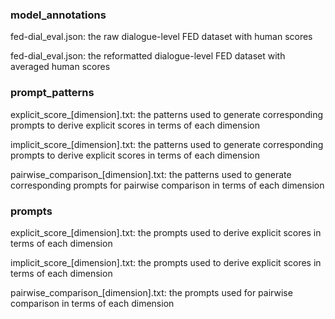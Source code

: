 ### model_annotations
fed-dial_eval.json: the raw dialogue-level FED dataset with human scores

fed-dial_eval.json: the reformatted dialogue-level FED dataset with averaged human scores

### prompt_patterns
explicit_score_[dimension].txt: the patterns used to generate corresponding prompts to derive explicit scores in terms of each dimension

implicit_score_[dimension].txt: the patterns used to generate corresponding prompts to derive explicit scores in terms of each dimension

pairwise_comparison_[dimension].txt: the patterns used to generate corresponding prompts for pairwise comparison in terms of each dimension

### prompts
explicit_score_[dimension].txt: the prompts used to derive explicit scores in terms of each dimension

implicit_score_[dimension].txt: the prompts used to derive explicit scores in terms of each dimension

pairwise_comparison_[dimension].txt: the prompts used for pairwise comparison in terms of each dimension

